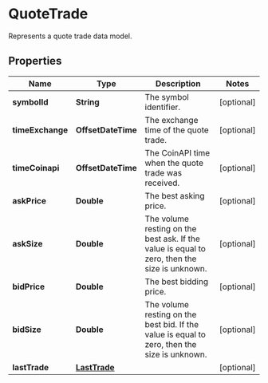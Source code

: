 

# QuoteTrade

Represents a quote trade data model.

## Properties

Name | Type | Description | Notes
------------ | ------------- | ------------- | -------------
**symbolId** | **String** | The symbol identifier. |  [optional]
**timeExchange** | **OffsetDateTime** | The exchange time of the quote trade. |  [optional]
**timeCoinapi** | **OffsetDateTime** | The CoinAPI time when the quote trade was received. |  [optional]
**askPrice** | **Double** | The best asking price. |  [optional]
**askSize** | **Double** | The volume resting on the best ask. If the value is equal to zero, then the size is unknown. |  [optional]
**bidPrice** | **Double** | The best bidding price. |  [optional]
**bidSize** | **Double** | The volume resting on the best bid. If the value is equal to zero, then the size is unknown. |  [optional]
**lastTrade** | [**LastTrade**](LastTrade.md) |  |  [optional]



